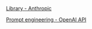 [Library - Anthropic](https://docs.anthropic.com/en/prompt-library/library)

[Prompt engineering - OpenAI API](https://platform.openai.com/docs/guides/prompt-engineering)
